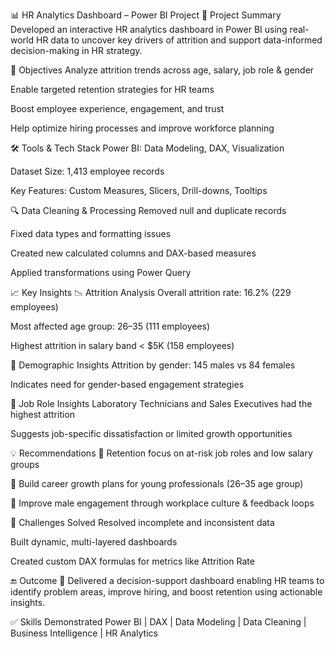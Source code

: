📊 HR Analytics Dashboard – Power BI Project
🧠 Project Summary
Developed an interactive HR analytics dashboard in Power BI using real-world HR data to uncover key drivers of attrition and support data-informed decision-making in HR strategy.

🎯 Objectives
Analyze attrition trends across age, salary, job role & gender

Enable targeted retention strategies for HR teams

Boost employee experience, engagement, and trust

Help optimize hiring processes and improve workforce planning

🛠️ Tools & Tech Stack
Power BI: Data Modeling, DAX, Visualization

Dataset Size: 1,413 employee records

Key Features: Custom Measures, Slicers, Drill-downs, Tooltips

🔍 Data Cleaning & Processing
Removed null and duplicate records

Fixed data types and formatting issues

Created new calculated columns and DAX-based measures

Applied transformations using Power Query

📈 Key Insights
📉 Attrition Analysis
Overall attrition rate: 16.2% (229 employees)

Most affected age group: 26–35 (111 employees)

Highest attrition in salary band < $5K (158 employees)

👥 Demographic Insights
Attrition by gender: 145 males vs 84 females

Indicates need for gender-based engagement strategies

🏢 Job Role Insights
Laboratory Technicians and Sales Executives had the highest attrition

Suggests job-specific dissatisfaction or limited growth opportunities

💡 Recommendations
📌 Retention focus on at-risk job roles and low salary groups

🚀 Build career growth plans for young professionals (26–35 age group)

🤝 Improve male engagement through workplace culture & feedback loops

🧩 Challenges Solved
Resolved incomplete and inconsistent data

Built dynamic, multi-layered dashboards

Created custom DAX formulas for metrics like Attrition Rate

🔚 Outcome
📌 Delivered a decision-support dashboard enabling HR teams to identify problem areas, improve hiring, and boost retention using actionable insights.

✅ Skills Demonstrated
Power BI | DAX | Data Modeling | Data Cleaning | Business Intelligence | HR Analytics
